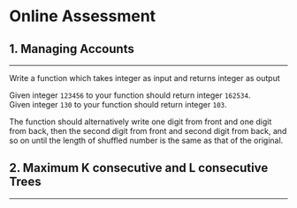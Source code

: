 # Online Assessment

## 1. Managing Accounts
-----  

Write a function which takes integer as input
and returns integer as output

Given integer `123456` to your function should return integer `162534`.  
Given integer `130` to your function should return integer `103`.  

The function should alternatively write one digit from front and one digit from back, then the second digit from front and second digit from back, and so on until the length of shuffled number is the same as that of the original.  


## 2. Maximum K consecutive and L consecutive Trees
-----  

